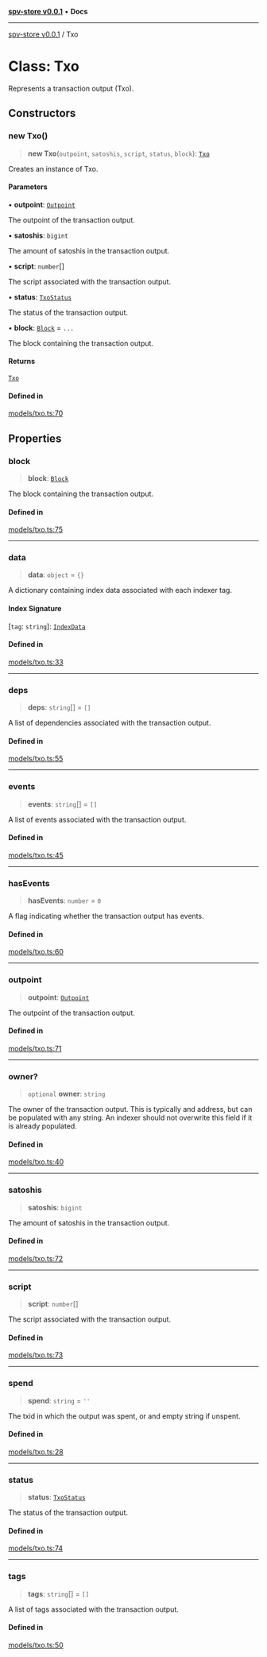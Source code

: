 [**spv-store v0.0.1**](../README.md) • **Docs**

***

[spv-store v0.0.1](../globals.md) / Txo

# Class: Txo

Represents a transaction output (Txo).

## Constructors

### new Txo()

> **new Txo**(`outpoint`, `satoshis`, `script`, `status`, `block`): [`Txo`](Txo.md)

Creates an instance of Txo.

#### Parameters

• **outpoint**: [`Outpoint`](Outpoint.md)

The outpoint of the transaction output.

• **satoshis**: `bigint`

The amount of satoshis in the transaction output.

• **script**: `number`[]

The script associated with the transaction output.

• **status**: [`TxoStatus`](../enumerations/TxoStatus.md)

The status of the transaction output.

• **block**: [`Block`](Block.md) = `...`

The block containing the transaction output.

#### Returns

[`Txo`](Txo.md)

#### Defined in

[models/txo.ts:70](https://github.com/shruggr/ts-casemod-spv/blob/3ea4eaa98b52595d9cf79b03096c7b1d167ad808/src/models/txo.ts#L70)

## Properties

### block

> **block**: [`Block`](Block.md)

The block containing the transaction output.

#### Defined in

[models/txo.ts:75](https://github.com/shruggr/ts-casemod-spv/blob/3ea4eaa98b52595d9cf79b03096c7b1d167ad808/src/models/txo.ts#L75)

***

### data

> **data**: `object` = `{}`

A dictionary containing index data associated with each indexer tag.

#### Index Signature

 \[`tag`: `string`\]: [`IndexData`](IndexData.md)

#### Defined in

[models/txo.ts:33](https://github.com/shruggr/ts-casemod-spv/blob/3ea4eaa98b52595d9cf79b03096c7b1d167ad808/src/models/txo.ts#L33)

***

### deps

> **deps**: `string`[] = `[]`

A list of dependencies associated with the transaction output.

#### Defined in

[models/txo.ts:55](https://github.com/shruggr/ts-casemod-spv/blob/3ea4eaa98b52595d9cf79b03096c7b1d167ad808/src/models/txo.ts#L55)

***

### events

> **events**: `string`[] = `[]`

A list of events associated with the transaction output.

#### Defined in

[models/txo.ts:45](https://github.com/shruggr/ts-casemod-spv/blob/3ea4eaa98b52595d9cf79b03096c7b1d167ad808/src/models/txo.ts#L45)

***

### hasEvents

> **hasEvents**: `number` = `0`

A flag indicating whether the transaction output has events.

#### Defined in

[models/txo.ts:60](https://github.com/shruggr/ts-casemod-spv/blob/3ea4eaa98b52595d9cf79b03096c7b1d167ad808/src/models/txo.ts#L60)

***

### outpoint

> **outpoint**: [`Outpoint`](Outpoint.md)

The outpoint of the transaction output.

#### Defined in

[models/txo.ts:71](https://github.com/shruggr/ts-casemod-spv/blob/3ea4eaa98b52595d9cf79b03096c7b1d167ad808/src/models/txo.ts#L71)

***

### owner?

> `optional` **owner**: `string`

The owner of the transaction output. 
This is typically and address, but can be populated with any string. 
An indexer should not overwrite this field if it is already populated.

#### Defined in

[models/txo.ts:40](https://github.com/shruggr/ts-casemod-spv/blob/3ea4eaa98b52595d9cf79b03096c7b1d167ad808/src/models/txo.ts#L40)

***

### satoshis

> **satoshis**: `bigint`

The amount of satoshis in the transaction output.

#### Defined in

[models/txo.ts:72](https://github.com/shruggr/ts-casemod-spv/blob/3ea4eaa98b52595d9cf79b03096c7b1d167ad808/src/models/txo.ts#L72)

***

### script

> **script**: `number`[]

The script associated with the transaction output.

#### Defined in

[models/txo.ts:73](https://github.com/shruggr/ts-casemod-spv/blob/3ea4eaa98b52595d9cf79b03096c7b1d167ad808/src/models/txo.ts#L73)

***

### spend

> **spend**: `string` = `''`

The txid in which the output was spent, or and empty string if unspent.

#### Defined in

[models/txo.ts:28](https://github.com/shruggr/ts-casemod-spv/blob/3ea4eaa98b52595d9cf79b03096c7b1d167ad808/src/models/txo.ts#L28)

***

### status

> **status**: [`TxoStatus`](../enumerations/TxoStatus.md)

The status of the transaction output.

#### Defined in

[models/txo.ts:74](https://github.com/shruggr/ts-casemod-spv/blob/3ea4eaa98b52595d9cf79b03096c7b1d167ad808/src/models/txo.ts#L74)

***

### tags

> **tags**: `string`[] = `[]`

A list of tags associated with the transaction output.

#### Defined in

[models/txo.ts:50](https://github.com/shruggr/ts-casemod-spv/blob/3ea4eaa98b52595d9cf79b03096c7b1d167ad808/src/models/txo.ts#L50)
